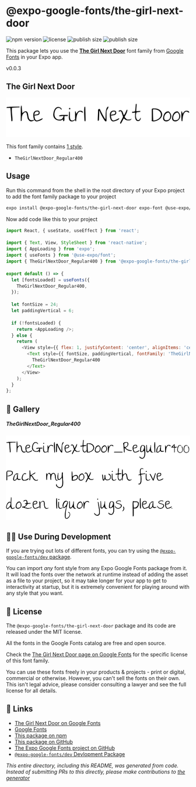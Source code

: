 # @expo-google-fonts/the-girl-next-door

![npm version](https://flat.badgen.net/npm/v/@expo-google-fonts/the-girl-next-door)
![license](https://flat.badgen.net/github/license/expo/google-fonts)
![publish size](https://flat.badgen.net/packagephobia/install/@expo-google-fonts/the-girl-next-door)
![publish size](https://flat.badgen.net/packagephobia/publish/@expo-google-fonts/the-girl-next-door)

This package lets you use the [**The Girl Next Door**](https://fonts.google.com/specimen/The+Girl+Next+Door) font family from [Google Fonts](https://fonts.google.com/) in your Expo app.

v0.0.3

## The Girl Next Door

![The Girl Next Door](./font-family.png)

This font family contains [1 style](#-gallery).

- `TheGirlNextDoor_Regular400`

## Usage

Run this command from the shell in the root directory of your Expo project to add the font family package to your project
```sh
expo install @expo-google-fonts/the-girl-next-door expo-font @use-expo/font
```

Now add code like this to your project
```js
import React, { useState, useEffect } from 'react';

import { Text, View, StyleSheet } from 'react-native';
import { AppLoading } from 'expo';
import { useFonts } from '@use-expo/font';
import { TheGirlNextDoor_Regular400 } from '@expo-google-fonts/the-girl-next-door';

export default () => {
  let [fontsLoaded] = useFonts({
    TheGirlNextDoor_Regular400,
  });

  let fontSize = 24;
  let paddingVertical = 6;

  if (!fontsLoaded) {
    return <AppLoading />;
  } else {
    return (
      <View style={{ flex: 1, justifyContent: 'center', alignItems: 'center' }}>
        <Text style={{ fontSize, paddingVertical, fontFamily: 'TheGirlNextDoor_Regular400' }}>
          TheGirlNextDoor_Regular400
        </Text>
      </View>
    );
  }
};

```

## 🔡 Gallery

##### TheGirlNextDoor_Regular400
![TheGirlNextDoor_Regular400](./51c93d3ab1885507b024f2ed61854dbb865696dcb5dbdfd1b135cefd74150fef.ttf.png)


## 👩‍💻 Use During Development

If you are trying out lots of different fonts, you can try using the [`@expo-google-fonts/dev` package](https://github.com/expo/google-fonts/tree/master/font-packages/dev#readme).

You can import *any* font style from any Expo Google Fonts package from it. It will load the fonts
over the network at runtime instead of adding the asset as a file to your project, so it may take longer
for your app to get to interactivity at startup, but it is extremely convenient
for playing around with any style that you want.

## 📖 License

The `@expo-google-fonts/the-girl-next-door` package and its code are released under the MIT license.

All the fonts in the Google Fonts catalog are free and open source.

Check the [The Girl Next Door page on Google Fonts](https://fonts.google.com/specimen/The+Girl+Next+Door) for the specific license of this font family.

You can use these fonts freely in your products & projects - print or digital, commercial or otherwise. However, you can't sell the fonts on their own. This isn't legal advice, please consider consulting a lawyer and see the full license for all details.

## 🔗 Links

- [The Girl Next Door on Google Fonts](https://fonts.google.com/specimen/The+Girl+Next+Door)
- [Google Fonts](https://fonts.google.com/)
- [This package on npm](https://www.npmjs.com/package/@expo-google-fonts/the-girl-next-door)
- [This package on GitHub](https://github.com/expo/google-fonts/tree/master/font-packages/the-girl-next-door)
- [The Expo Google Fonts project on GitHub](https://github.com/expo/google-fonts)
- [`@expo-google-fonts/dev` Devlopment Package](https://github.com/expo/google-fonts/tree/master/font-packages/dev)


*This entire directory, including this README, was generated from code. Instead of submitting PRs to this directly, please make contributions to [the generator](https://github.com/expo/google-fonts/tree/master/packages/generator)*
